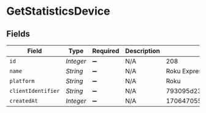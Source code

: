 # GetStatisticsDevice


## Fields

| Field                            | Type                             | Required                         | Description                      | Example                          |
| -------------------------------- | -------------------------------- | -------------------------------- | -------------------------------- | -------------------------------- |
| `id`                             | *Integer*                        | :heavy_minus_sign:               | N/A                              | 208                              |
| `name`                           | *String*                         | :heavy_minus_sign:               | N/A                              | Roku Express                     |
| `platform`                       | *String*                         | :heavy_minus_sign:               | N/A                              | Roku                             |
| `clientIdentifier`               | *String*                         | :heavy_minus_sign:               | N/A                              | 793095d235660625108ef785cc7646e9 |
| `createdAt`                      | *Integer*                        | :heavy_minus_sign:               | N/A                              | 1706470556                       |